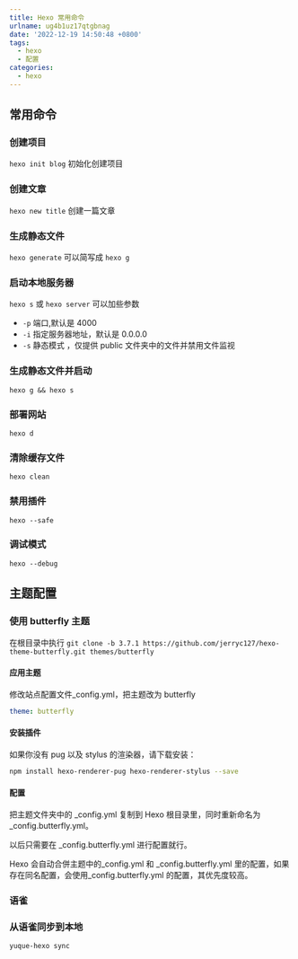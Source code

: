 ```yaml
---
title: Hexo 常用命令
urlname: ug4b1uz17qtgbnag
date: '2022-12-19 14:50:48 +0800'
tags:
  - hexo
  - 配置
categories:
  - hexo
---
```


## 常用命令

### 创建项目

`hexo init blog` 初始化创建项目

### 创建文章

`hexo new title` 创建一篇文章

### 生成静态文件

`hexo generate` 可以简写成 `hexo g`

### 启动本地服务器

`hexo s` 或 `hexo server`
可以加些参数

- `-p` 端口,默认是 4000
- `-i` 指定服务器地址，默认是 0.0.0.0
- `-s` 静态模式 ，仅提供 public 文件夹中的文件并禁用文件监视

### 生成静态文件并启动

`hexo g && hexo s`

### 部署网站

`hexo d`

### 清除缓存文件

`hexo clean`

### 禁用插件

`hexo --safe`

### 调试模式

`hexo --debug`

## 主题配置

### 使用 butterfly 主题

在根目录中执行
`git clone -b 3.7.1 https://github.com/jerryc127/hexo-theme-butterfly.git themes/butterfly`

#### 应用主题

修改站点配置文件\_config.yml，把主题改为 butterfly

```yaml
theme: butterfly
```

#### 安装插件

如果你没有 pug 以及 stylus 的渲染器，请下载安装：

```bash
npm install hexo-renderer-pug hexo-renderer-stylus --save
```

#### 配置

把主题文件夹中的 \_config.yml 复制到 Hexo 根目录里，同时重新命名为 \_config.butterfly.yml。

以后只需要在 \_config.butterfly.yml 进行配置就行。

Hexo 会自动合併主题中的\_config.yml 和 \_config.butterfly.yml 里的配置，如果存在同名配置，会使用\_config.butterfly.yml 的配置，其优先度较高。

### 语雀

### 从语雀同步到本地

`yuque-hexo sync`

